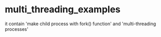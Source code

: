 # multi_threading_examples

it contain 'make child process with fork() function' and 'multi-threading processes'
